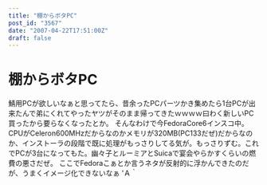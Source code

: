 ```yaml
---
title: "棚からボタPC"
post_id: "3567"
date: "2007-04-22T17:51:00Z"
draft: false
---
```


# 棚からボタPC

鯖用PCが欲しいなぁと思ってたら、昔余ったPCパーツかき集めたら1台PCが出来たんで弟にくれてやったヤツがそのまま帰ってきたｗｗｗｗ曰わく新しいPC買ったから要らなくなったとか。 そんなわけで今FedoraCore6インスコ中。CPUがCeleron600MHzだからなのかメモリが320MB(PC133だぜ)だからなのか、インストーラの段階で既に処理がもっさりしてる気が。もっさりずむ。これでPCが3台になってもた。幽々子とルーミアとSuicaで宴会やらかすくらいの燃費の悪さだぜ。 ここでFedoraこぁとか言うネタが反射的に浮かんできたのだが、うまくイメージ化できないなぁ 'Ａ｀
